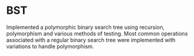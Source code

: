 BST
===

Implemented a polymorphic binary search tree using recursion, polymorphism and various methods of testing. Most common operations associated with a regular binary search tree were implemented with variations to handle polymorphism.
